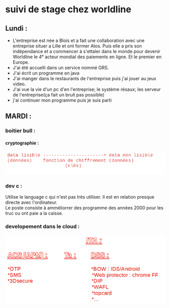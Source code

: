 # suivi de stage chez worldline


## Lundi :

* L'entreprise est née a Blois et a fait une collaboration avec une entreprise situer a Lille et ont former Atos. Puis elle a pris son indépendance et a commencer à s'ettaler dans le monde pour devenir Worldline  le 4ᵉ acteur mondial
  des paiements en ligne. Et le premier en Europe.
* J'ai été accuelli dans un service nommé GRS.
* J'ai écrit un programme en java
* J'ai manger dans le restaurants de l'entreprise puis j'ai jouer au jeux video.
* J'ai vue la vie d'un pc d'en l'entreprise; le système résaux; les serveur de l'entreprise(ça fait un bruit pas possible)
* j'ai continuer mon programme puis je suis parti

## MARDI :

### boitier bull :

#### cryptographie :

![img_2.png](../image/img_2.png)

### dev c :

Utilise le language c qui n'est pas très utiliser. Il est
en relation presque directe avec l'ordinateur.  
Le poste consiste à amméliorrer des programme des années 2000 pour les truc
ou ont paie a la caisse.

### developement dans le cloud :

![img_1.png](../image/img_1.png)